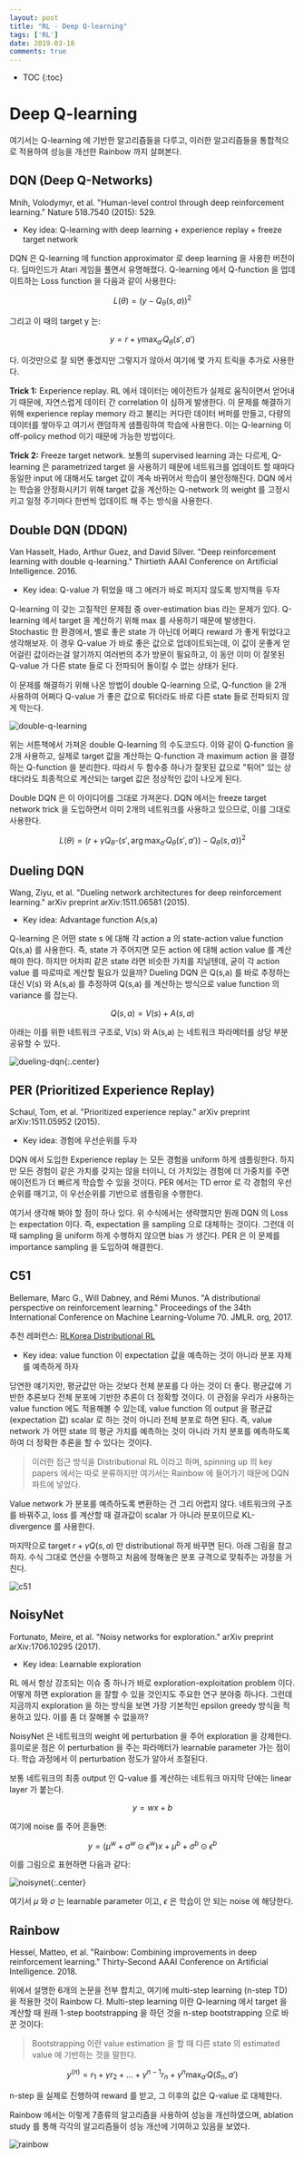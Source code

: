 ```yaml
---
layout: post
title: "RL - Deep Q-learning"
tags: ['RL']
date: 2019-03-18
comments: true
---
```


* TOC
{:toc}

# Deep Q-learning

여기서는 Q-learning 에 기반한 알고리즘들을 다루고, 이러한 알고리즘들을 통합적으로 적용하여 성능을 개선한 Rainbow 까지 살펴본다.

## DQN (Deep Q-Networks)

Mnih, Volodymyr, et al. "Human-level control through deep reinforcement learning." Nature 518.7540 (2015): 529.

- Key idea: Q-learning with deep learning + experience replay + freeze target network

DQN 은 Q-learning 에 function approximator 로 deep learning 을 사용한 버전이다. 딥마인드가 Atari 게임을 풀면서 유명해졌다. Q-learning 에서 Q-function 을 업데이트하는 Loss function 을 다음과 같이 사용한다:

$$
L(\theta)=\left( y-Q_\theta(s,a) \right)^2
$$

그리고 이 때의 target y 는:

$$
y=r + \gamma\max_{a'}Q_\theta(s',a')
$$

다. 이것만으로 잘 되면 좋겠지만 그렇지가 않아서 여기에 몇 가지 트릭을 추가로 사용한다.

**Trick 1:** Experience replay. RL 에서 데이터는 에이전트가 실제로 움직이면서 얻어내기 때문에, 자연스럽게 데이터 간 correlation 이 심하게 발생한다. 이 문제를 해결하기 위해 experience replay memory 라고 불리는 커다란 데이터 버퍼를 만들고, 다량의 데이터를 쌓아두고 여기서 랜덤하게 샘플링하여 학습에 사용한다. 이는 Q-learning 이 off-policy method 이기 때문에 가능한 방법이다.

**Trick 2:** Freeze target network. 보통의 supervised learning 과는 다르게, Q-learning 은 parametrized target 을 사용하기 때문에 네트워크를 업데이트 할 때마다 동일한 input 에 대해서도 target 값이 계속 바뀌어서 학습이 불안정해진다. DQN 에서는 학습을 안정화시키기 위해 target 값을 계산하는 Q-network 의 weight 를 고정시키고 일정 주기마다 한번씩 업데이트 해 주는 방식을 사용한다.

## Double DQN (DDQN)

Van Hasselt, Hado, Arthur Guez, and David Silver. "Deep reinforcement learning with double q-learning." Thirtieth AAAI Conference on Artificial Intelligence. 2016.

- Key idea: Q-value 가 튀었을 때 그 에러가 바로 퍼지지 않도록 방지책을 두자

Q-learning 이 갖는 고질적인 문제점 중 over-estimation bias 라는 문제가 있다. Q-learning 에서 target 을 계산하기 위해 max 를 사용하기 때문에 발생한다. Stochastic 한 환경에서, 별로 좋은 state 가 아닌데 어쩌다 reward 가 좋게 튀었다고 생각해보자. 이 경우 Q-value 가 바로 좋은 값으로 업데이트되는데, 이 값이 운좋게 얻어걸린 값이라는걸 알기까지 여러번의 추가 방문이 필요하고, 이 동안 이미 이 잘못된 Q-value 가 다른 state 들로 다 전파되어 돌이킬 수 없는 상태가 된다.

이 문제를 해결하기 위해 나온 방법이 double Q-learning 으로, Q-function 을 2개 사용하여 어쩌다 Q-value 가 좋은 값으로 튀더라도 바로 다른 state 들로 전파되지 않게 막는다. 

![double-q-learning]({{site.url}}/assets/rl/dqn-dql.png)

위는 서튼책에서 가져온 double Q-learning 의 수도코드다. 이와 같이 Q-function 을 2개 사용하고, 실제로 target 값을 계산하는 Q-function 과 maximum action 을 결정하는 Q-function 을 분리한다. 따라서 두 함수중 하나가 잘못된 값으로 "튀어" 있는 상태더라도 최종적으로 계산되는 target 값은 정상적인 값이 나오게 된다.

Double DQN 은 이 아이디어를 그대로 가져온다. DQN 에서는 freeze target network trick 을 도입하면서 이미 2개의 네트워크를 사용하고 있으므로, 이를 그대로 사용한다.

$$
L(\theta)=\left(r+\gamma Q_{\theta^-}(s',\arg\max_{a'}Q_\theta(s',a'))-Q_\theta(s,a)\right)^2
$$

## Dueling DQN

Wang, Ziyu, et al. "Dueling network architectures for deep reinforcement learning." arXiv preprint arXiv:1511.06581 (2015).

- Key idea: Advantage function A(s,a)

Q-learning 은 어떤 state s 에 대해 각 action a 의 state-action value function Q(s,a) 를 사용한다. 즉, state 가 주어지면 모든 action 에 대해 action value 를 계산해야 한다. 하지만 어차피 같은 state 라면 비슷한 가치를 지닐텐데, 굳이 각 action value 를 따로따로 계산할 필요가 있을까? Dueling DQN 은 Q(s,a) 를 바로 추정하는 대신 V(s) 와 A(s,a) 를 추정하여 Q(s,a) 를 계산하는 방식으로 value function 의 variance 를 잡는다.

$$
Q(s,a) = V(s) + A(s,a)
$$

아래는 이를 위한 네트워크 구조로, V(s) 와 A(s,a) 는 네트워크 파라메터를 상당 부분 공유할 수 있다.

![dueling-dqn]({{site.url}}/assets/rl/dqn-duel.png){:.center}

## PER (Prioritized Experience Replay)

Schaul, Tom, et al. "Prioritized experience replay." arXiv preprint arXiv:1511.05952 (2015).

- Key idea: 경험에 우선순위를 두자

DQN 에서 도입한 Experience replay 는 모든 경험을 uniform 하게 샘플링한다. 하지만 모든 경험이 같은 가치를 갖지는 않을 터이니, 더 가치있는 경험에 더 가중치를 주면 에이전트가 더 빠르게 학습할 수 있을 것이다. PER 에서는 TD error 로 각 경험의 우선순위를 매기고, 이 우선순위를 기반으로 샘플링을 수행한다. 

여기서 생각해 봐야 할 점이 하나 있다. 위 수식에서는 생략했지만 원래 DQN 의 Loss 는 expectation 이다. 즉, expectation 을 sampling 으로 대체하는 것이다. 그런데 이 때 sampling 을 uniform 하게 수행하지 않으면 bias 가 생긴다. PER 은 이 문제를 importance sampling 을 도입하여 해결한다.

## C51

Bellemare, Marc G., Will Dabney, and Rémi Munos. "A distributional perspective on reinforcement learning." Proceedings of the 34th International Conference on Machine Learning-Volume 70. JMLR. org, 2017.

추천 레퍼런스: [RLKorea Distributional RL](https://reinforcement-learning-kr.github.io/2018/09/27/Distributional_intro/)

- Key idea: value function 이 expectation 값을 예측하는 것이 아니라 분포 자체를 예측하게 하자

당연한 얘기지만, 평균값만 아는 것보다 전체 분포를 다 아는 것이 더 좋다. 평균값에 기반한 추론보다 전체 분포에 기반한 추론이 더 정확할 것이다. 이 관점을 우리가 사용하는 value function 에도 적용해볼 수 있는데, value function 의 output 을 평균값 (expectation 값) scalar 로 하는 것이 아니라 전체 분포로 하면 된다. 즉, value network 가 어떤 state 의 평균 가치를 예측하는 것이 아니라 가치 분포를 예측하도록 하여 더 정확한 추론을 할 수 있다는 것이다. 

> 이러한 접근 방식을 Distributional RL 이라고 하며, spinning up 의 key papers 에서는 따로 분류하지만 여기서는 Rainbow 에 들어가기 때문에 DQN 파트에 넣었다.

Value network 가 분포를 예측하도록 변환하는 건 그리 어렵지 않다. 네트워크의 구조를 바꿔주고, loss 를 계산할 때 결과값이 scalar 가 아니라 분포이므로 KL-divergence 를 사용한다. 

마지막으로 target $r+\gamma Q(s,a)$ 만 distributional 하게 바꾸면 된다. 아래 그림을 참고하자. 수식 그대로 연산을 수행하고 처음에 정해놓은 분포 규격으로 맞춰주는 과정을 거친다.

![c51]({{site.url}}/assets/rl/dqn-c51.png)

## NoisyNet

Fortunato, Meire, et al. "Noisy networks for exploration." arXiv preprint arXiv:1706.10295 (2017).

- Key idea: Learnable exploration

RL 에서 항상 강조되는 이슈 중 하나가 바로 exploration-exploitation problem 이다. 어떻게 하면 exploration 을 잘할 수 있을 것인지도 주요한 연구 분야중 하나다. 그런데 지금까지 exploration 을 하는 방식을 보면 가장 기본적인 epsilon greedy 방식을 적용하고 있다. 이를 좀 더 잘해볼 수 없을까?

NoisyNet 은 네트워크의 weight 에 perturbation 을 주어 exploration 을 강제한다. 흥미로운 점은 이 perturbation 을 주는 파라메터가 learnable parameter 가는 점이다. 학습 과정에서 이 perturbation 정도가 알아서 조절된다.

보통 네트워크의 최종 output 인 Q-value 를 계산하는 네트워크 마지막 단에는 linear layer 가 붙는다.

$$
y=wx+b
$$

여기에 noise 를 주어 흔들면:

$$
y=(\mu^w+\sigma^w \odot \epsilon^w)x + \mu^b+\sigma^b\odot \epsilon^b
$$

이를 그림으로 표현하면 다음과 같다:

![noisynet]({{site.url}}/assets/rl/dqn-noisynet.png){:.center}

여기서 $\mu$ 와 $\sigma$ 는 learnable parameter 이고, $\epsilon$ 은 학습이 안 되는 noise 에 해당한다.

## Rainbow

Hessel, Matteo, et al. "Rainbow: Combining improvements in deep reinforcement learning." Thirty-Second AAAI Conference on Artificial Intelligence. 2018.

위에서 설명한 6개의 논문을 전부 합치고, 여기에 multi-step learning (n-step TD) 을 적용한 것이 Rainbow 다. Multi-step learning 이란 Q-learning 에서 target 을 계산할 때 원래 1-step bootstrapping 을 하던 것을 n-step bootstrapping 으로 바꾼 것이다:

> Bootstrapping 이란 value estimation 을 할 때 다른 state 의 estimated value 에 기반하는 것을 말한다.

$$
y^{(n)}=r_1+\gamma r_2+...+\gamma^{n-1} r_n+\gamma^n \max_{a'} Q(S_n, a')
$$

n-step 을 실제로 진행하여 reward 를 받고, 그 이후의 값은 Q-value 로 대체한다.

Rainbow 에서는 이렇게 7종류의 알고리즘을 사용하여 성능을 개선하였으며, ablation study 를 통해 각각의 알고리즘들이 성능 개선에 기여하고 있음을 보였다.

![rainbow]({{site.url}}/assets/rl/dqn-rainbow.png)